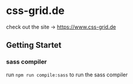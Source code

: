 # css-grid.de

check out the site -> https://www.css-grid.de

## Getting Startet

### sass compiler

run `npm run compile:sass` to run the sass compiler

